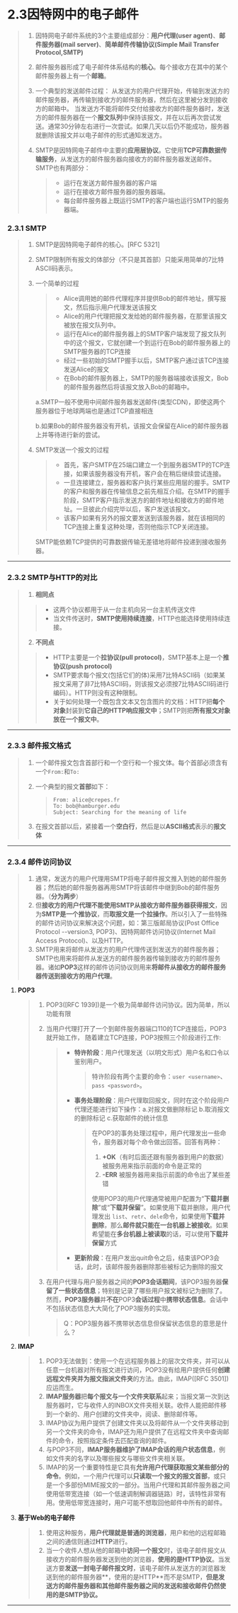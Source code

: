 # 2.3因特网中的电子邮件

> 1. 因特网电子邮件系统的3个主要组成部分：**用户代理(user agent)**、**邮件服务器(mail server)**、**简单邮件传输协议(Simple Mail Transfer Protocol,SMTP)**
>
> 2. 邮件服务器形成了电子邮件体系结构的**核心**。每个接收方在其中的某个邮件服务器上有一个**邮箱**。
>
> 3. 一个典型的发送邮件过程：
>    从发送方的用户代理开始，传输到发送方的邮件服务器，再传输到接收方的邮件服务器，然后在这里被分发到接收方的邮箱中。
>    当发送方不能将邮件交付给接收方的邮件服务器时，发送方的邮件服务器在一个**报文队列**中保持该报文，并在以后再次尝试发送。通常30分钟左右进行一次尝试。如果几天以后仍不能成功，服务器就删除该报文并以电子邮件的形式通知发送方。
>
> 4. SMTP是因特网电子邮件中主要的**应用层协议**。它使用**TCP可靠数据传输服务**，从发送方的邮件服务器向接收方的邮件服务器发送邮件。SMTP也有两部分：
>
>    > - 运行在发送方邮件服务器的客户端
>    > - 运行在接收方邮件服务器的服务器端。
>    > - 每台邮件服务器上既运行SMTP的客户端也运行SMTP的服务器端。





### 2.3.1 SMTP

> 1. SMTP是因特网电子邮件的核心。[RFC 5321]
>
> 2. SMTP限制所有报文的体部分（不只是其首部）只能采用简单的7比特ASCII码表示。
>
> 3. 一个简单的过程
>
>    > - Alice调用她的邮件代理程序并提供Bob的邮件地址，撰写报文，然后指示用户代理发送该报文
>    > - Alice的用户代理把报文发给她的邮件服务器，在那里该报文被放在报文队列中。
>    > - 运行在Alice的邮件服务器上的SMTP客户端发现了报文队列中的这个报文，它就创建一个到运行在Bob的邮件服务器上的SMTP服务器的TCP连接
>    > - 经过一些初始的SMTP握手以后，SMTP客户通过该TCP连接发送Alice的报文
>    > - 在Bob的邮件服务器上，SMTP的服务器端接收该报文，Bob的邮件服务器然后将该报文放入Bob的邮箱中。
>
>    a.SMTP一般不使用中间邮件服务器发送邮件(类型CDN)，即使这两个服务器位于地球两端也是通过TCP直接相连
>
>    b.如果Bob的邮件服务器没有开机，该报文会保留在Alice的邮件服务器上并等待进行新的尝试。
>
> 4. SMTP发送一个报文的过程
>
>    > - 首先，客户SMTP在25端口建立一个到服务器SMTP的TCP连接，如果该服务器没有开机，客户会在稍后继续尝试连接。
>    > - 一旦连接建立，服务器和客户执行某些应用层的握手。SMTP的客户和服务器在传输信息之前先相互介绍。在SMTP的握手阶段，SMTP客户指示发送方的邮件地址和接收方的邮件地址。一旦彼此介绍完毕以后，客户发送该报文。
>    > - 该客户如果有另外的报文要发送到该服务器，就在该相同的TCP连接上重复这种处理，否则他指示TCP关闭连接。
>
>    SMTP能依赖TCP提供的可靠数据传输无差错地将邮件投递到接收服务器。



****

### 2.3.2 SMTP与HTTP的对比

>1. **相同点**
>
>   > - 这两个协议都用于从一台主机向另一台主机传送文件
>   > - 当文件传送时，**SMTP使用持续连接**，HTTP也能选择使用持续连接。
>
>2. **不同点**
>
>   > - HTTP主要是一个**拉协议(pull protocol)**，SMTP基本上是一个**推协议(push protocol)**
>   > - SMTP要求每个报文(包括它们的体)采用7比特ASCII码（如果某报文采用了非7比特ASCII码，则该报文必须按7比特ASCII码进行编码）。HTTP则没有这种限制。
>   > - 关于如何处理一个既包含文本又包含图片的文档：HTTP把**每个对象**封装到**它自己的HTTP响应报文中**；SMTP则把**所有报文对象放在一个报文中**。





****

### 2.3.3 邮件报文格式

> 1. 一个邮件报文包含首部行和一个空行和一个报文体。每个首部必须含有一个`From:`和`To:`
>
> 2. 一个典型的报文**首部**如下：
>
>    > ```SMTP
>    > From: alice@crepes.fr
>    > To: bob@hamburger.edu
>    > Subject: Searching for the meaning of life
>    > ```
>
> 3. 在报文首部以后，紧接着一个**空白行**，然后是以**ASCII格式**表示的**报文体**





***

### 2.3.4 邮件访问协议

> 1. 通常，发送方的用户代理用SMTP将电子邮件报文推入到她的邮件服务器；然后她的邮件服务器再用SMTP将该邮件中继到Bob的邮件服务器。（**分为两步**）
> 2. 但**接收方的用户代理不能使用SMTP从接收方邮件服务器获得报文**，因为**SMTP是一个推协议**，而**取报文是一个拉操作**。所以引入了一些特殊的邮件访问协议来解决这个问题，如：第三版邮局协议(Post Office Protocol --version3, POP3)、因特网邮件访问协议(Internet Mail Access Protocol)、以及HTTP。
> 3. SMTP用来将邮件从发送方的用户代理传送到发送方的邮件服务器；SMTP也用来将邮件从发送方的邮件服务器传输到接收方的邮件服务器。诸如**POP3**这样的邮件访问协议则用来**将邮件从接收方的邮件服务器传送到接收方的用户代理**。

1. **POP3**

   > 1. POP3([RFC 1939])是一个极为简单邮件访问协议。因为简单，所以功能有限
   >
   > 2. 当用户代理打开了一个到邮件服务器端口110的TCP连接后，POP3就开始工作， 随着建立TCP连接，POP3按照三个阶段进行工作:
   >
   >    > - **特许阶段**：用户代理发送（以明文形式）用户名和口令以鉴别用户。
   >    >
   >    >   > 特许阶段有两个主要的命令：`user <username>`、`pass <password>`。
   >    >
   >    > - **事务处理阶段**：用户代理取回报文，同时在这个阶段用户代理还能进行如下操作：a.对报文做删除标记 b.取消报文的删除标记  c.获取邮件的统计信息
   >    >
   >    >   > 在POP3的事务处理过程中，用户代理发出一些命令，服务器对每个命令做出回答。回答有两种：
   >    >   >
   >    >   > 1. **+OK**（有时后面还跟有服务器到用户的数据） 被服务用来指示前面的命令是正常的
   >    >   > 2. **-ERR**    被服务器用来指示前面的命令出了某些差错
   >    >   >
   >    >   > 使用POP3的用户代理通常被用户配置为“**下载并删除**”或“**下载并保留**”。如果使用下载并删除，用户代理发出 `list`、`retr`、`dele`命令，如果使用**下载并删除**，那么**邮件就只能在一台机器上被接收**。如果希望能在**多台机器上被读取**的话，可以使用**下载并保留**方式
   >    >
   >    > - **更新阶段**：在用户发出quit命令之后，结束该POP3会话，此时，该邮件服务器删除那些被标记为删除的报文
   >
   > 3. 在用户代理与用户服务器之间的**POP3会话期间**，该POP3服务器**保留了一些状态信息**；特别是记录了哪些用户报文被标记为删除了。然而，**POP3服务器**并**不在**POP3**会话过程**中**携带状态信息**。会话中不包括状态信息大大简化了POP3服务的实现。
   >
   >    > Q：POP3服务器不携带状态信息但保留状态信息的意思是什么？

2. **IMAP**

   > 1. POP3无法做到：使用一个在远程服务器上的层次文件夹，并可以从任意一台机器对所有报文进行访问，POP3没有给用户提供任何**创建远程文件夹并为报文指派文件夹**的方法。由此，IMAP([RFC 3501])应运而生。
   > 2. **IMAP服务器**把**每个报文与一个文件夹联系**起来；当报文第一次到达服务器时，它与收件人的INBOX文件夹相关联。收件人能把邮件移到一个新的、用户创建的文件夹中，阅读、删除邮件等。
   > 3. IMAP协议为用户提供了创建文件夹以及将邮件从一个文件夹移动到另一个文件夹的命令，IMAP还为用户提供了在远程文件夹中查询邮件的命令，按照指定条件去匹配查询的邮件。
   > 4. 与POP3不同，**IMAP服务器维护了IMAP会话的用户状态信息**，例如文件夹的名字以及哪些报文与哪些文件夹相关联。
   > 5. IMAP的另一个重要特性是它具有**允许用户代理获取报文某些部分的命令**。例如，一个用户代理可以**只读取一个报文的报文首部**，或只是一个多部份MIME报文的一部分。当用户代理和其邮件服务器之间使用低带宽连接（如一个低速调制解调器链路）时，该特性非常有用。使用低带宽连接时，用户可能不想取回他邮件中所有的邮件。

3. **基于Web的电子邮件**

   > 1. 使用这种服务，**用户代理就是普通的浏览器**，用户和他的远程邮箱之间的通信则通过**HTTP**进行。
   > 2. 当一个收件人想从他的邮箱中**访问一个报文**时，该电子邮件报文从接收方的邮件服务器发送到他的浏览器，**使用的是HTTP协议**。当发送方要**发送一封电子邮件报文时**，该电子邮件从发送方的浏览器发送到他的邮件服务器**，使用的是HTTP**而不是SMTP，**但是发送方的邮件服务器和其他邮件服务器之间的发送和接收邮件仍然使用的是SMTP协议。**



****

